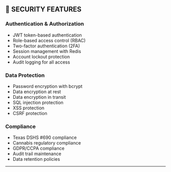## 🔐 SECURITY FEATURES

### Authentication & Authorization
- JWT token-based authentication
- Role-based access control (RBAC)
- Two-factor authentication (2FA)
- Session management with Redis
- Account lockout protection
- Audit logging for all access

### Data Protection
- Password encryption with bcrypt
- Data encryption at rest
- Data encryption in transit
- SQL injection protection
- XSS protection
- CSRF protection

### Compliance
- Texas DSHS #690 compliance
- Cannabis regulatory compliance
- GDPR/CCPA compliance
- Audit trail maintenance
- Data retention policies

---

